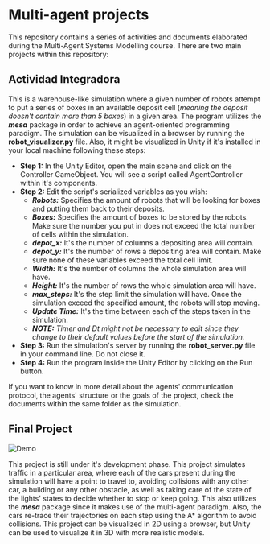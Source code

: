 # Multi-agent projects

This repository contains a series of activities and documents elaborated during the Multi-Agent Systems Modelling course. There are two main projects within this repository:

## Actividad Integradora
This is a warehouse-like simulation where a given number of robots attempt to put a series of boxes in an available deposit cell (*meaning the deposit doesn't contain more than 5 boxes*) in a given area. The program utilizes the ***mesa*** package in order to achieve an agent-oriented programming paradigm. The simulation can be visualized in a browser by running the **robot_visualizer.py** file. Also, it might be visualized in Unity if it's installed in your local machine following these steps:

  - **Step 1:** In the Unity Editor, open the main scene and click on the Controller GameObject. You will see a script called AgentController within it's components. 
  - **Step 2:** Edit the script's serialized variables as you wish:
    - ***Robots:*** Specifies the amount of robots that will be looking for boxes and putting them back to their deposits.
    - ***Boxes:*** Specifies the amount of boxes to be stored by the robots. Make sure the number you put in does not exceed the total number of cells within the simulation.
    - ***depot_x:*** It's the number of columns a depositing area will contain. 
    - ***depot_y:*** It's the number of rows a depositing area will contain. Make sure none of these variables exceed the total cell limit.
    - ***Width:*** It's the number of columns the whole simulation area will have.
    - ***Height:*** It's the number of rows the whole simulation area will have.
    - ***max_steps:*** It's the step limit the simulation will have. Once the simulation exceed the specified amount, the robots will stop moving.
    - ***Update Time:*** It's the time between each of the steps taken in the simulation.
    - ***NOTE:*** *Timer and Dt might not be necessary to edit since they change to their default values before the start of the simulation.*
  - **Step 3:** Run the simulation's server by running the **robot_server.py** file in your command line. Do not close it.
  - **Step 4:** Run the program inside the Unity Editor by clicking on the Run button.

If you want to know in more detail about the agents' communication protocol, the agents' structure or the goals of the project, check the documents within the same folder as the simulation.

## Final Project

![Demo](https://media.giphy.com/media/0SI4m4E7LFcxT3INFM/giphy-downsized-large.gif)

This project is still under it's development phase. This project simulates traffic in a particular area, where each of the cars present during the simulation will have a point to travel to, avoiding collisions with any other car, a building or any other obstacle, as well as taking care of the state of the lights' states to decide whether to stop or keep going. This also utilizes the ***mesa*** package since it makes use of the multi-agent paradigm. Also, the cars re-trace their trajectories on each step using the A* algorithm to avoid collisions. This project can be visualized in 2D using a browser, but Unity can be used to visualize it in 3D with more realistic models.
